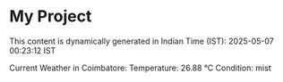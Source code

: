 # My Project

This content is dynamically generated in Indian Time (IST): 2025-05-07 00:23:12 IST


Current Weather in Coimbatore:
Temperature: 26.88 °C
Condition: mist
